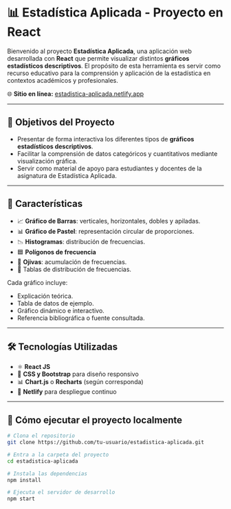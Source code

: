 # 📊 Estadística Aplicada - Proyecto en React

Bienvenido al proyecto **Estadística Aplicada**, una aplicación web desarrollada con **React** que permite visualizar distintos **gráficos estadísticos descriptivos**. El propósito de esta herramienta es servir como recurso educativo para la comprensión y aplicación de la estadística en contextos académicos y profesionales.

🌐 **Sitio en línea:** [estadistica-aplicada.netlify.app](https://estadistica-aplicada.netlify.app/)

---

## 🎯 Objetivos del Proyecto

- Presentar de forma interactiva los diferentes tipos de **gráficos estadísticos descriptivos**.
- Facilitar la comprensión de datos categóricos y cuantitativos mediante visualización gráfica.
- Servir como material de apoyo para estudiantes y docentes de la asignatura de Estadística Aplicada.

---

## 📌 Características

- 📈 **Gráfico de Barras**: verticales, horizontales, dobles y apiladas.
- 📊 **Gráfico de Pastel**: representación circular de proporciones.
- 📉 **Histogramas**: distribución de frecuencias.
- 🟦 **Polígonos de frecuencia**
- 📐 **Ojivas**: acumulación de frecuencias.
- 🧮 Tablas de distribución de frecuencias.

Cada gráfico incluye:
- Explicación teórica.
- Tabla de datos de ejemplo.
- Gráfico dinámico e interactivo.
- Referencia bibliográfica o fuente consultada.

---

## 🛠️ Tecnologías Utilizadas

- ⚛️ **React JS**
- 💅 **CSS y Bootstrap** para diseño responsivo
- 📊 **Chart.js** o **Recharts** (según corresponda)
- 🔗 **Netlify** para despliegue continuo

---

## 🚀 Cómo ejecutar el proyecto localmente

```bash
# Clona el repositorio
git clone https://github.com/tu-usuario/estadistica-aplicada.git

# Entra a la carpeta del proyecto
cd estadistica-aplicada

# Instala las dependencias
npm install

# Ejecuta el servidor de desarrollo
npm start

